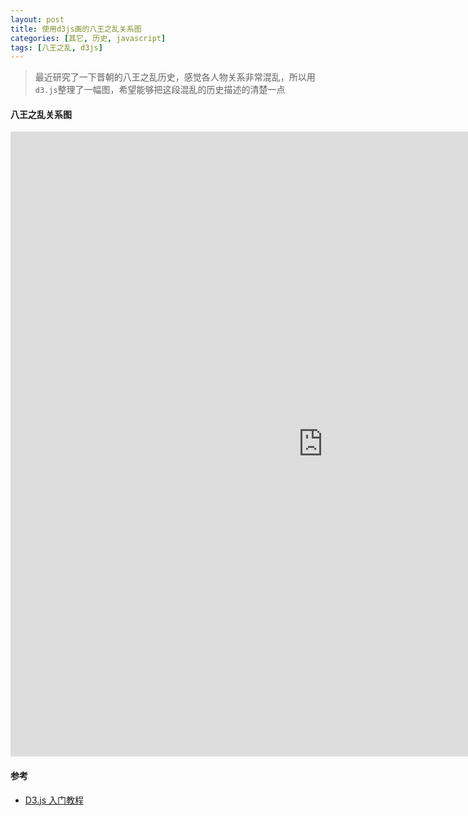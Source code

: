 ```yaml
---
layout: post
title: 使用d3js画的八王之乱关系图
categories: [其它, 历史, javascript]
tags: [八王之乱, d3js]
---
```



> 最近研究了一下晋朝的八王之乱历史，感觉各人物关系非常混乱，所以用`d3.js`整理了一幅图，希望能够把这段混乱的历史描述的清楚一点

#### 八王之乱关系图

<iframe src="https://xiongkw.github.io/d3test/index.html" width="1000" height="1000" frameborder="0"></iframe>

#### 参考

* [D3.js 入门教程](http://wiki.jikexueyuan.com/project/d3wiki/)